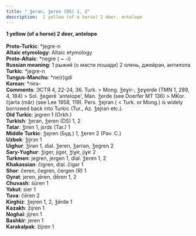 ```yaml
---
title: " ǯeran, ǯeren (DS) 1, 2"
description:  1 yellow (of a horse) 2 deer, antelope
---
```

<strong> 1 yellow (of a horse) 2 deer, antelope</strong><br><br>
<strong>Proto-Turkic</strong>:  *jẹgre-n<br>
<strong>Altaic etymology</strong>:  Altaic etymology<br>
<strong> Proto-Altaic</strong>:  *negre ( ~ -i)<br>
<strong>Russian meaning</strong>:  1 рыжий (о масти лошади) 2 олень, джейран, антилопа<br>
<strong>Turkic</strong>:  *jẹgre-n<br>
<strong>Tungus-Manchu</strong>:  *ne(r)gdi<br>
<strong>Korean</strong>:  *nɨrǝ-<br>
<strong>Comments</strong>:  ЭСТЯ 4, 22-24, 36. Turk. > Mong. ǯeɣir-, ǯeɣerde (TMN 1, 289, 4, 184) > Sol. ǯegerẽ 'antelope', Man. ǯerde (see Doerfer MT 136) > MKor. čjǝrta (măr) (see Lee 1958, 119). Pers. ǯejran ( < Turk. or Mong.) is widely borrowed back into Turkic (Tur., Az. ǯejran etc.).<br>
<strong>Old Turkic</strong>:  jegren 1 (Orkh.)<br>
<strong>Turkish</strong>:  ǯeran, ǯeren (DS) 1, 2<br>
<strong>Tatar</strong>:  ǯiren 1, jɛrdɛ (Tar.) 1<br>
<strong>Middle Turkic</strong>:  ǯejren (Буд.) 1, ǯeren 2 (Pav. C.)<br>
<strong>Uzbek</strong>:  ǯijrɔn 1<br>
<strong>Uighur</strong>:  ǯirǝn 1, dial. ǯeren, ǯǝrrǝn, ǯegren 2<br>
<strong>Sary-Yughur</strong>:  ǯiger, jiger, ǯiɣɨr, jiɣɨr 2<br>
<strong>Turkmen</strong>:  jegren, jergen 1, dial. ǯeren 1, 2<br>
<strong>Khakassian</strong>:  čigren, dial. čigǝr 1<br>
<strong>Shor</strong>:  čeren, čegren, čergen (R) 1<br>
<strong>Oyrat</strong>:  jeren, jēren, d́ēren 1, 2<br>
<strong>Chuvash</strong>:  śüren 1<br>
<strong>Yakut</strong>:  sier 1<br>
<strong>Tuva</strong>:  čēren 2<br>
<strong>Kirghiz</strong>:  ǯejren 1, 2, ǯērde 1<br>
<strong>Kazakh</strong>:  žijren 1<br>
<strong>Noghai</strong>:  jijren 1<br>
<strong>Bashkir</strong>:  jeren 1<br>
<strong>Karakalpak</strong>:  žijren 1<br>


